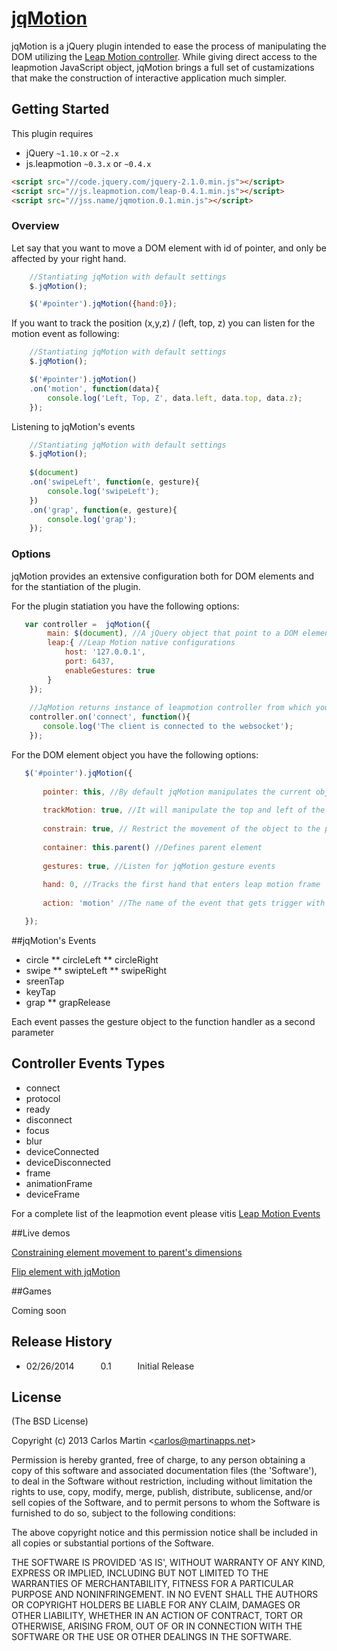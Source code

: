 # [jqMotion](https://github.com/pirumpi/jqMotion)

jqMotion is a jQuery plugin intended to ease the process of manipulating the DOM utilizing the [Leap Motion controller](https://www.leapmotion.com/). While giving direct access to the leapmotion JavaScript object, jqMotion brings a full set of custamizations that make the construction of interactive application much simpler.

## Getting Started
This plugin requires 
* jQuery `~1.10.x` or `~2.x`
* js.leapmotion `~0.3.x` or `~0.4.x`

```html
<script src="//code.jquery.com/jquery-2.1.0.min.js"></script>
<script src="//js.leapmotion.com/leap-0.4.1.min.js"></script>
<script src="//jss.name/jqmotion.0.1.min.js"></script>
```

### Overview

Let say that you want to move a DOM element with id of pointer, and only be affected by your right hand. 

```js
    //Stantiating jqMotion with default settings
    $.jqMotion();

    $('#pointer').jqMotion({hand:0});
```
If you want to track the position (x,y,z) / (left, top, z) you can listen for the motion event as following:

```js
    //Stantiating jqMotion with default settings
    $.jqMotion();

    $('#pointer').jqMotion()
    .on('motion', function(data){
        console.log('Left, Top, Z', data.left, data.top, data.z);
    });
```

Listening to jqMotion's events

```js
    //Stantiating jqMotion with default settings
    $.jqMotion();
    
    $(document)
    .on('swipeLeft', function(e, gesture){
        console.log('swipeLeft');
    })
    .on('grap', function(e, gesture){
        console.log('grap');
    });
```


### Options

jqMotion provides an extensive configuration both for DOM elements and for the stantiation of the plugin.

For the plugin statiation you have the following options:

```js
   var controller =  jqMotion({
        main: $(document), //A jQuery object that point to a DOM element, by default jqMotion used $(document)
        leap:{ //Leap Motion native configurations
            host: '127.0.0.1',
            port: 6437, 
            enableGestures: true
        }
    });
    
    //JqMotion returns instance of leapmotion controller from which you can listen to the frame event or other loapmotion's events
    controller.on('connect', function(){
       console.log('The client is connected to the websocket'); 
    });
```

For the DOM element object you have the following options:
 
 ```js
    $('#pointer').jqMotion({
        
        pointer: this, //By default jqMotion manipulates the current object but it can be change to any element in the DOM
        
        trackMotion: true, //It will manipulate the top and left of the element unless is set to false
        
        constrain: true, // Restrict the movement of the object to the parent element dimensions 
        
        container: this.parent() //Defines parent element
        
        gestures: true, //Listen for jqMotion gesture events
        
        hand: 0, //Tracks the first hand that enters leap motion frame
        
        action: 'motion' //The name of the event that gets trigger with each motion frame

    });
 ```

##jqMotion's Events

* circle
** circleLeft
** circleRight
* swipe
** swipteLeft
** swipeRight
* sreenTap
* keyTap
* grap
** grapRelease
    
Each event passes the gesture object to the function handler as a second parameter

## Controller Events Types
 
 * connect
 * protocol
 * ready
 * disconnect
 * focus
 * blur
 * deviceConnected
 * deviceDisconnected
 * frame
 * animationFrame
 * deviceFrame
 
For a complete list of the leapmotion event please vitis [Leap Motion Events](https://developer.leapmotion.com/leapjs/getting-started)

##Live demos

[Constraining element movement to parent's dimensions](http://plnkr.co/edit/ijSs4PaA3MKisp1c5jQY?p=preview)

[Flip element with jqMotion](http://plnkr.co/edit/um4ZBzawEdkJaDdS4z9R?p=preview)

##Games

Coming soon

## Release History

* 02/26/2014   0.1   Initial Release


## License 

(The BSD License)

Copyright (c) 2013 Carlos Martin &lt;carlos@martinapps.net&gt;

Permission is hereby granted, free of charge, to any person obtaining
a copy of this software and associated documentation files (the
'Software'), to deal in the Software without restriction, including
without limitation the rights to use, copy, modify, merge, publish,
distribute, sublicense, and/or sell copies of the Software, and to
permit persons to whom the Software is furnished to do so, subject to
the following conditions:

The above copyright notice and this permission notice shall be
included in all copies or substantial portions of the Software.

THE SOFTWARE IS PROVIDED 'AS IS', WITHOUT WARRANTY OF ANY KIND,
EXPRESS OR IMPLIED, INCLUDING BUT NOT LIMITED TO THE WARRANTIES OF
MERCHANTABILITY, FITNESS FOR A PARTICULAR PURPOSE AND NONINFRINGEMENT.
IN NO EVENT SHALL THE AUTHORS OR COPYRIGHT HOLDERS BE LIABLE FOR ANY
CLAIM, DAMAGES OR OTHER LIABILITY, WHETHER IN AN ACTION OF CONTRACT,
TORT OR OTHERWISE, ARISING FROM, OUT OF OR IN CONNECTION WITH THE
SOFTWARE OR THE USE OR OTHER DEALINGS IN THE SOFTWARE.